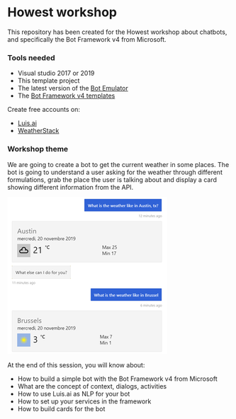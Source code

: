 # Howest workshop
This repository has been created for the Howest workshop about chatbots, and specifically the Bot Framework v4 from Microsoft.

### Tools needed
- Visual studio 2017 or 2019
- This template project
- The latest version of the [Bot Emulator](https://github.com/Microsoft/BotFramework-Emulator/releases)
- The [Bot Framework v4 templates](https://marketplace.visualstudio.com/items?itemName=BotBuilder.botbuilderv4)

Create free accounts on:
- [Luis.ai](https://www.luis.ai/home)
- [WeatherStack](https://weatherstack.com/)

### Workshop theme
We are going to create a bot to get the current weather in some places. The bot is going to understand a user asking for the weather through different formulations, grab the place the user is talking about and display a card showing different information from the API.

![Screenshot result](Pictures/Result_screenshot.png)

At the end of this session, you will know about:
-	How to build a simple bot with the Bot Framework v4 from Microsoft
-	What are the concept of context, dialogs, activities
-	How to use Luis.ai as NLP for your bot
-	How to set up your services in the framework
-	How to build cards for the bot
